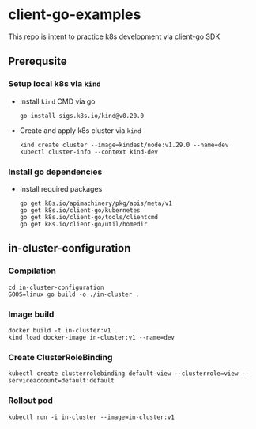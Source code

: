 # client-go-examples
This repo is intent to practice k8s development via client-go SDK

## Prerequsite

### Setup local k8s via `kind`

- Install `kind` CMD via go

    ```
    go install sigs.k8s.io/kind@v0.20.0
    ```

- Create and apply k8s cluster via `kind`

    ```
    kind create cluster --image=kindest/node:v1.29.0 --name=dev
    kubectl cluster-info --context kind-dev
    ```

### Install go dependencies

- Install required packages

    ```
    go get k8s.io/apimachinery/pkg/apis/meta/v1
    go get k8s.io/client-go/kubernetes
    go get k8s.io/client-go/tools/clientcmd
    go get k8s.io/client-go/util/homedir
    ```

## in-cluster-configuration

### Compilation

```
cd in-cluster-configuration
GOOS=linux go build -o ./in-cluster .
```

### Image build

```
docker build -t in-cluster:v1 .
kind load docker-image in-cluster:v1 --name=dev
```

### Create ClusterRoleBinding

```
kubectl create clusterrolebinding default-view --clusterrole=view --serviceaccount=default:default
```

### Rollout pod

```
kubectl run -i in-cluster --image=in-cluster:v1
```
